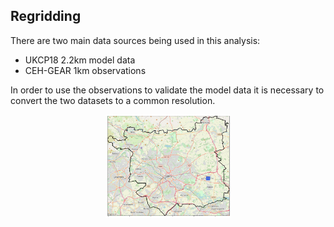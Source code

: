 ## Regridding

There are two main data sources being used in this analysis:
* UKCP18 2.2km model data
* CEH-GEAR 1km observations

In order to use the observations to validate the model data it is necessary to convert the two datasets to a common resolution.




<p align="center">
  <img src="Figs/rf_cube2.png" width="200"/>
</p>


